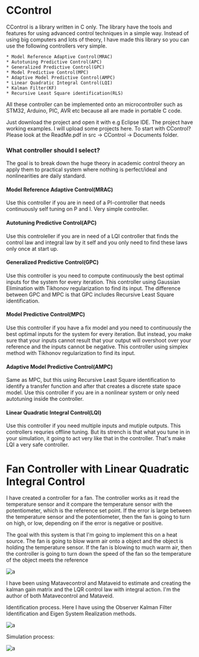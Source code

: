# CControl

CControl is a library written in C only. The library have the tools and features for using advanced control techniques in a simple way. Instead of using big computers and lots of theory, I have made this library so you can use the following controllers very simple.

```
* Model Reference Adaptive Control(MRAC) 
* Autotuning Predictive Control(APC) 
* Generalized Predictive Control(GPC)
* Model Predictive Control(MPC)
* Adaptive Model Predictive Control(AMPC)
* Linear Quadratic Integral Control(LQI)
* Kalman Filter(KF)
* Recursive Least Square identification(RLS)
```

All these controller can be implemented onto an microcontroller such as STM32, Arduino, PIC, AVR etc because all are made in portable C code. 

Just download the project and open it with e.g Eclipse IDE. The project have working examples. I will upload some projects here. To start with CControl? Please look at the ReadMe.pdf in src -> CControl -> Documents folder.

### What controller should I select?

The goal is to break down the huge theory in academic control theory an apply them to practical system where nothing is perfect/ideal and nonlinearities are daily standard.

#### Model Reference Adaptive Control(MRAC) 
Use this controller if you are in need of a PI-controller that needs continuously self tuning on P and I. Very simple controller.

#### Autotuning Predictive Control(APC) 
Use this controleller if you are in need of a LQI controller that finds the control law and integral law by it self and you only need to find these laws only once at start up. 

#### Generalized Predictive Control(GPC)
Use this controller is you need to compute continuously the best optimal inputs for the system for every iteration. This controller using Gaussian Elimination with Tikhonov regularization to find its input. The difference between GPC and MPC is that GPC includes Recursive Least Square identification.

#### Model Predictive Control(MPC)
Use this controller if you have a fix model and you need to continuously the best optimal inputs for the system for every iteration. But instead, you make sure that your inputs cannot result that your output will overshoot over your reference and the inputs cannot be negative. This controller using simplex method with Tikhonov regularization to find its input.

#### Adaptive Model Predictive Control(AMPC)
Same as MPC, but this using Recursive Least Square identification to identify a transfer function and after that creates a discrete state space model. Use this controller if you are in a nonlinear system or only need autotuning inside the controller.

#### Linear Quadratic Integral Control(LQI)
Use this controller if you need multiple inputs and mutiple outputs. This controllers requries offline tuning. But its strench is that what you tune in in your simulation, it going to act very like that in the controller. That's make LQI a very safe controller.

# Fan Controller with Linear Quadratic Integral Control

I have created a controller for a fan. The controller works as it read the temperature sensor and it compare the temperature sensor with the potentiometer, which is the reference set point. If the error is large between the temperature sensor and the potentiometer, then the fan is going to turn on high, or low, depending on if the error is negative or positive. 

The goal with this system is that I'm going to implement this on a heat source. The fan is going to blow warm air onto a object and the object is holding the temperature sensor. If the fan is blowing to much warm air, then the controller is going to turn down the speed of the fan so the temperature of the object meets the reference

![a](https://raw.githubusercontent.com/DanielMartensson/CControl/master/Projects/Fan%20Controller/System.jpg)

I have been using Matavecontrol and Mataveid to estimate and creating the kalman gain matrix and the LQR control law with integral action. I'm the author of both Matavecontrol and Mataveid.

Identification process. Here I have using the Observer Kalman Filter Identification and Eigen System Realization methods.

![a](https://raw.githubusercontent.com/DanielMartensson/CControl/master/Projects/Fan%20Controller/Identification%20and%20simulation/Identification.png)

Simulation process:

![a](https://raw.githubusercontent.com/DanielMartensson/CControl/master/Projects/Fan%20Controller/Identification%20and%20simulation/Simulation.png)


